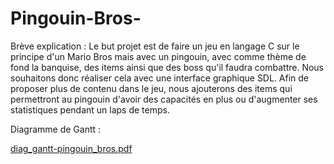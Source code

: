 # Pingouin-Bros-

Brève explication : 
Le but projet est de faire un jeu en langage C sur le principe d'un Mario Bros mais avec un pingouin, avec comme thème de fond la banquise, des items ainsi que des boss qu'il faudra combattre.
Nous souhaitons donc réaliser cela avec une interface graphique SDL. Afin de proposer plus de contenu dans le jeu, nous ajouterons des items qui permettront au pingouin d'avoir des capacités en plus ou d'augmenter ses statistiques pendant un laps de temps.


Diagramme de Gantt :

[diag_gantt-pingouin_bros.pdf](https://github.com/PingBros/Pingouin-Bros-/files/10520238/diag_gantt-pingouin_bros.pdf)
